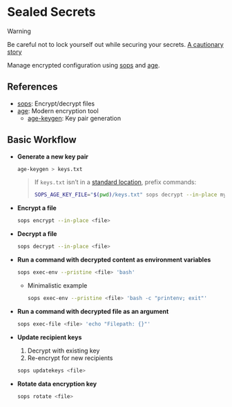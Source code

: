 # Sealed Secrets

> [!WARNING]
> Be careful not to lock yourself out while securing your secrets.
> [A cautionary story](https://medium.com/@amanat361/shamir-secret-sharing-the-story-of-a-catastrophic-bug-and-the-resilience-of-paypal-2d6104778b77)

Manage encrypted configuration using [sops](https://github.com/getsops/sops) and [age](https://github.com/FiloSottile/age).

## References

- [sops](https://github.com/getsops/sops): Encrypt/decrypt files
- [age](https://github.com/FiloSottile/age): Modern encryption tool
  - [age-keygen](https://github.com/FiloSottile/age): Key pair generation

## Basic Workflow

- **Generate a new key pair**

  ```sh
  age-keygen > keys.txt
  ```

  > If `keys.txt` isn’t in a [standard location](https://github.com/getsops/sops?tab=readme-ov-file#23encrypting-using-age), prefix commands:
  >
  > ```sh
  > SOPS_AGE_KEY_FILE="$(pwd)/keys.txt" sops decrypt --in-place my-secrets.yaml
  > ```

- **Encrypt a file**

  ```sh
  sops encrypt --in-place <file>
  ```

- **Decrypt a file**

  ```sh
  sops decrypt --in-place <file>
  ```

- **Run a command with decrypted content as environment variables**

  ```sh
  sops exec-env --pristine <file> 'bash'
  ```

  - Minimalistic example

    ```sh
    sops exec-env --pristine <file> 'bash -c "printenv; exit"'
    ```

- **Run a command with decrypted file as an argument**

  ```sh
  sops exec-file <file> 'echo "Filepath: {}"'
  ```

- **Update recipient keys**
  
  1. Decrypt with existing key
  2. Re-encrypt for new recipients

  ```sh
  sops updatekeys <file>
  ```

- **Rotate data encryption key**

  ```sh
  sops rotate <file>
  ```
